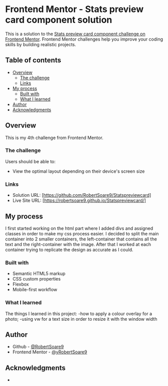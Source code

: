 # Frontend Mentor - Stats preview card component solution

This is a solution to the [Stats preview card component challenge on Frontend Mentor](https://www.frontendmentor.io/challenges/stats-preview-card-component-8JqbgoU62). Frontend Mentor challenges help you improve your coding skills by building realistic projects. 

## Table of contents

- [Overview](#overview)
  - [The challenge](#the-challenge)
  - [Links](#links)
- [My process](#my-process)
  - [Built with](#built-with)
  - [What I learned](#what-i-learned)
- [Author](#author)
- [Acknowledgments](#acknowledgments)


## Overview

This is my 4th challenge from Frontend Mentor.

### The challenge

Users should be able to:

- View the optimal layout depending on their device's screen size

### Links

- Solution URL: [https://github.com/RobertSoare9/Statspreviewcard]
- Live Site URL: [https://robertsoare9.github.io/Statspreviewcard/]

## My process

I first started working on the html part where I added divs and assigned classes in order to make my css process easier. I decided to split the main container into 2 smaller containers, the left-container that contains all the text and the right-container with the image. After that I worked at each container trying to replicate the design as accurate as I could.

### Built with

- Semantic HTML5 markup
- CSS custom properties
- Flexbox
- Mobile-first workflow


### What I learned

The things I learned in this project:
-how to apply a colour overlay for a photo;
-using vw for a text size in order to resize it with the window width

## Author

- Github - [@RobertSoare9](https://github.com/RobertSoare9)
- Frontend Mentor - [@yRobertSoare9](https://www.frontendmentor.io/profile/RobertSoare9)



## Acknowledgments

-